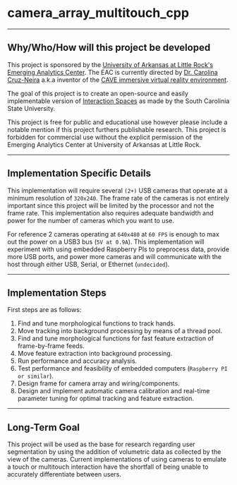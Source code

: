 # camera_array_multitouch_cpp

---
## Why/Who/How will this project be developed
This project is sponsored by the [University of Arkansas at Little Rock's Emerging Analytics Center](http://eac.ualr.edu).  The EAC is currently directed by [Dr. Carolina Cruz-Neira](https://en.wikipedia.org/wiki/Carolina_Cruz-Neira) a.k.a inventor of the [CAVE immersive virtual reality environment](https://en.wikipedia.org/wiki/Cave_automatic_virtual_environment).  

The goal of this project is to create an open-source and easily implementable version of [Interaction Spaces](http://www.scsc.no/daniel/multi-touch/index.html) as made by the South Carolinia State University.

This project is free for public and educational use however please include a notable mention if this project furthers publishable research.  This project is forbidden for commercial use without the explicit permission of the Emerging Analytics Center at University of Arkansas at Little Rock.

---
## Implementation Specific Details
This implementation will require several ```(2+)``` USB cameras that operate at a minimum resolution of ```320x240```.  The frame rate of the cameras is not entirely important since this project will be limited by the processor and not the frame rate.  This implementation also requires adequate bandwidth and power for the number of cameras which you want to use.

For reference 2 cameras operating at ```640x480``` at ```60 FPS``` is enough to max out the power on a USB3 bus (```5V at 0.9A```).  This implementation will experiment with using embedded Raspberry PIs to preprocess data, provide more USB ports, and power more cameras and will communicate with the host through either USB, Serial, or Ethernet (```undecided```).

---
## Implementation Steps
First steps are as follows:

1. Find and tune morphological functions to track hands.
2. Move tracking into background processing by means of a thread pool.
3. Find and tune morphological functions for fast feature extraction of frame-by-frame feeds.
4. Move feature extraction into background processing.
5. Run performance and accuracy analysis.
6. Test performance and feasibility of embedded computers (```Raspberry PI or similar```).
7. Design frame for camera array and wiring/components.
8. Design and implement automatic camera calibration and real-time parameter tuning for optimal tracking and feature extraction.


---
## Long-Term Goal
This project will be used as the base for research regarding user segmentation by using the addition of volumetric data as collected by the view of the cameras.  Current implementations of using cameras to emulate a touch or multitouch interaction have the shortfall of being unable to accurately differentiate between users.
